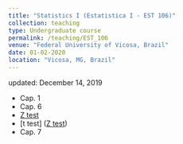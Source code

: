 ```yaml
---
title: "Statistics I (Estatistica I - EST 106)"
collection: teaching
type: Undergraduate course
permalink: /teaching/EST_106
venue: "Federal University of Vicosa, Brazil"
date: 01-02-2020
location: "Vicosa, MG, Brazil"
---
```

updated: December 14, 2019

* Cap. 1
*  Cap. 6
 * [Z test](https://www.dropbox.com/s/bmmezhlm5ryk2g4/CAPITULO6.2%20-%20teste%20z.pdf?dl=0)
 * [t test] ([Z test](https://www.dropbox.com/s/bmmezhlm5ryk2g4/CAPITULO6.2%20-%20teste%20z.pdf?dl=0))
* Cap. 7

